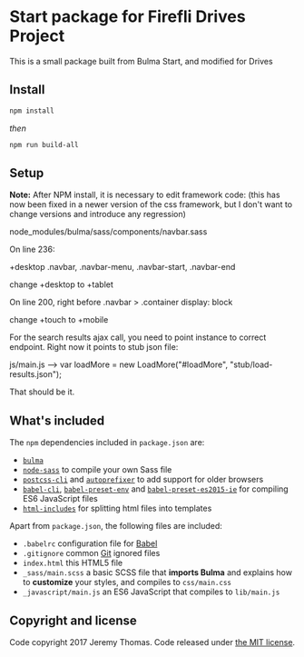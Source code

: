 # Start package for Firefli Drives Project

This is a small package built from Bulma Start, and modified for Drives

## Install

```sh
npm install
```
_then_

```sh
npm run build-all
```

## Setup

<b>Note:</b> After NPM install, it is necessary to edit framework code:
(this has now been fixed in a newer version of the css framework, but I don't want to
change versions and introduce any regression)

node_modules/bulma/sass/components/navbar.sass

On line 236:

+desktop .navbar, .navbar-menu, .navbar-start, .navbar-end

change +desktop to +tablet

On line 200, right before .navbar > .container display: block

change +touch to +mobile


For the search results ajax call, you need to point instance to correct endpoint. Right now it points to stub json file:

js/main.js --> var loadMore = new LoadMore("#loadMore", "stub/load-results.json");

That should be it.

## What's included

The `npm` dependencies included in `package.json` are:

* <code>[bulma](https://github.com/jgthms/bulma)</code>
* <code>[node-sass](https://github.com/sass/node-sass)</code> to compile your own Sass file
* <code>[postcss-cli](https://github.com/postcss/postcss-cli)</code> and <code>[autoprefixer](https://github.com/postcss/autoprefixer)</code> to add support for older browsers
* <code>[babel-cli](https://babeljs.io/docs/usage/cli/)</code>, <code>[babel-preset-env](https://github.com/babel/babel-preset-env)</code> and <code>[babel-preset-es2015-ie](https://github.com/jmcriffey/babel-preset-es2015-ie)</code> for compiling ES6 JavaScript files
* <code>[html-includes](https://www.npmjs.com/package/html-includes)</code> for splitting html files into templates


Apart from `package.json`, the following files are included:

* `.babelrc` configuration file for [Babel](https://babeljs.io/)
* `.gitignore` common [Git](https://git-scm.com/) ignored files
* `index.html` this HTML5 file
* `_sass/main.scss` a basic SCSS file that **imports Bulma** and explains how to **customize** your styles, and compiles to `css/main.css`
* `_javascript/main.js` an ES6 JavaScript that compiles to `lib/main.js`

## Copyright and license

Code copyright 2017 Jeremy Thomas. Code released under [the MIT license](https://github.com/jgthms/bulma-start/blob/master/LICENSE).
